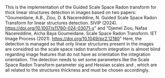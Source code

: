 This is the implementation of the Guided Scale Space Radon transform for thick linear structures detection in images based on two papers:  "Goumeidane, A.B., Ziou, D. & Nacereddine, N. Guided Scale Space Radon Transform for linear structures detection. SIViP (2024). https://doi.org/10.1007/s11760-024-03071-x" and "Djemel Ziou, Nafaa Nacereddine, Aicha Baya Goumeidane. Scale Space Radon Transform. IET Image Process (2021).  https://doi.org/10.1049/ipr2.12180"
Here, the detection is managed so that only linear structures present in the images are considred so the scale  space radon transform integration is almost blind regarding image features that do not have as orientation the integration orientation. The detection needs to set some parameters like the Scale Space Radon Transform parameter  sig and Hessian scales  and , which are all related to the structures thickness and must be chosen accordingly.
